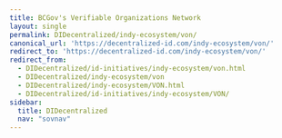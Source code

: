 ```yaml
---
title: BCGov's Verifiable Organizations Network 
layout: single
permalink: DIDecentralized/indy-ecosystem/von/
canonical_url: 'https://decentralized-id.com/indy-ecosystem/von/'
redirect_to: 'https://decentralized-id.com/indy-ecosystem/von/'
redirect_from:
  - DIDecentralized/id-initiatives/indy-ecosystem/von.html
  - DIDecentralized/indy-ecosystem/von
  - DIDecentralized/indy-ecosystem/VON.html
  - DIDecentralized/id-initiatives/indy-ecosystem/VON/
sidebar:
  title: DIDecentralized
  nav: "sovnav"  
---
```

